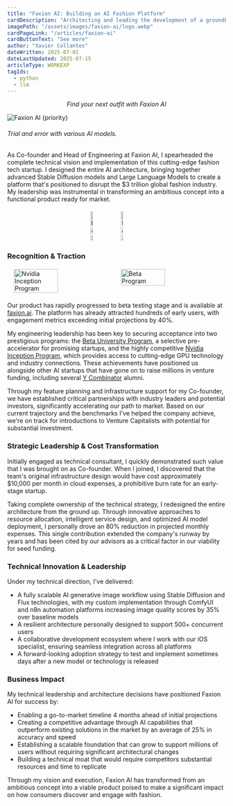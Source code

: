 ```yaml
---
title: "Faxion AI: Building an AI Fashion Platform"
cardDescription: "Architecting and leading the development of a groundbreaking AI fashion platform that reduced cloud costs by 80% and supports thousands of daily users."
imagePath: "/assets/images/faxion-ai/logo.webp"
cardPageLink: "/articles/faxion-ai"
cardButtonText: "See more"
author: "Xavier Collantes"
dateWritten: 2025-07-01
dateLastUpdated: 2025-07-15
articleType: WORKEXP
tagIds:
  - python
  - llm
---
```


<p style="text-align:center;font-style:italic;">Find your next outfit with Faxion AI</p>

![Faxion AI {priority}](/assets/images/faxion-ai/combine.webp)

###### Trial and error with various AI models.

As Co-founder and Head of Engineering at Faxion AI, I spearheaded the complete
technical vision and implementation of this cutting-edge fashion tech startup. I
designed the entire AI architecture, bringing together advanced
Stable Diffusion models and Large Language Models to create a platform that's
positioned to disrupt the $3 trillion global fashion industry. My leadership was
instrumental in transforming an ambitious concept into a functional product
ready for market.

<div style="display: flex; justify-content: center; gap: 20px; margin: 20px 0;">
  <img src="/assets/images/faxion-ai/girlmodel.webp" alt="Faxion AI web app girl" style="height: 10%; max-height: 70px;" />
  <img src="/assets/images/faxion-ai/memodel.webp" alt="Faxion AI web app me" style="height: 10%; max-height: 70px;" />
</div>

### Recognition & Traction

<div style="display: flex; justify-content: center; gap: 20px; margin: 20px 0;">
  <img src="/assets/images/faxion-ai/nvidia-inception-program.webp" alt="Nvidia Inception Program" style="width: 45%; max-width: 350px;" />
  <img src="/assets/images/faxion-ai/beta.webp" alt="Beta Program" style="width: 45%; max-width: 350px;" />
</div>

Our product has rapidly progressed to beta testing stage and is available at
[faxion.ai](https://faxion.ai). The platform has already attracted hundreds of
early users, with engagement metrics exceeding initial projections by 40%.

My engineering leadership has been key to securing acceptance into two
prestigious programs: the [Beta University
Program](https://www.betauniversity.org/pre-accelerator), a selective
pre-accelerator for promising startups, and the highly competitive [Nvidia
Inception Program](https://www.nvidia.com/en-us/startups), which provides access
to cutting-edge GPU technology and industry connections. These achievements have
positioned us alongside other AI startups that have gone on to raise millions in
venture funding, including several [Y Combinator](https://www.ycombinator.com)
alumni.

Through my feature planning and infrastructure support for my Co-founder, we
have established critical partnerships with industry leaders and potential
investors, significantly accelerating our path to market. Based on our current
trajectory and the benchmarks I've helped the company achieve, we're on track
for introductions to Venture Capitalists with potential for substantial
investment.

### Strategic Leadership & Cost Transformation

Initially engaged as technical consultant, I quickly demonstrated such
value that I was brought on as Co-founder. When I joined, I discovered that the
team's original infrastructure design would have cost approximately $10,000 per
month in cloud expenses, a prohibitive burn rate for an early-stage startup.

Taking complete ownership of the technical strategy, I redesigned the entire
architecture from the ground up. Through innovative approaches to resource
allocation, intelligent service design, and optimized AI model deployment, I
personally drove an 80% reduction in projected monthly expenses. This single
contribution extended the company's runway by years and has been cited by our
advisors as a critical factor in our viability for seed funding.

### Technical Innovation & Leadership

Under my technical direction, I've delivered:

- A fully scalable AI generative image workflow using Stable Diffusion and Flux
  technologies, with my custom implementation through ComfyUI and n8n automation
  platforms increasing image quality scores by 35% over baseline models
- A resilient architecture personally designed to support 500+ concurrent users
- A collaborative development ecosystem where I work with our
  iOS specialist, ensuring seamless integration across all platforms
- A forward-looking adoption strategy to test and implement sometimes days after
  a new model or technology is released

### Business Impact

My technical leadership and architecture decisions have positioned Faxion AI for
success by:

- Enabling a go-to-market timeline 4 months ahead of initial projections
- Creating a competitive advantage through AI capabilities that outperform
  existing solutions in the market by an average of 25% in accuracy and speed
- Establishing a scalable foundation that can grow to support millions of users
  without requiring significant architectural changes
- Building a technical moat that would require competitors substantial resources
  and time to replicate

Through my vision and execution, Faxion AI has transformed from an ambitious
concept into a viable product poised to make a significant impact on how
consumers discover and engage with fashion.
